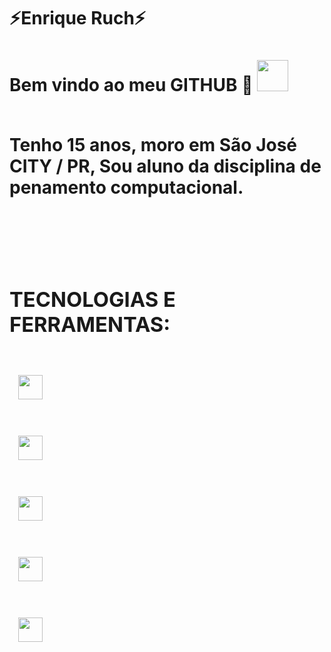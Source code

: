 <div display="inline-block">
<h1 aling="left"> ⚡Enrique Ruch⚡ </h1>
<h1 aling="left"> Bem vindo ao meu <b>GITHUB</b> 🔱 <h/1>


<img width="50px" src="https://cdn.jsdelivr.net/gh/devicons/devicon/icons/facebook/facebook-original.svg" />

</br>
</br>

Tenho 15 anos, moro em São José CITY / PR, Sou aluno da disciplina de penamento computacional.

</br>
</br>

### TECNOLOGIAS E FERRAMENTAS:
<code>
 <img width="39px" src="https://cdn.jsdelivr.net/gh/devicons/devicon/icons/html5/html5-original.svg" />
<code>
</code>
 <img  width="39px" src="https://cdn.jsdelivr.net/gh/devicons/devicon/icons/css3/css3-original.svg" />
<code>
</code>
 <img width="39px" src="https://cdn.jsdelivr.net/gh/devicons/devicon/icons/git/git-plain.svg" />
<code>
</code>
 <img width="39px" src="https://cdn.jsdelivr.net/gh/devicons/devicon/icons/github/github-original.svg" />
<code>
</code>
 <img width="39px" src="https://cdn.jsdelivr.net/gh/devicons/devicon/icons/vscode/vscode-plain.svg" />
